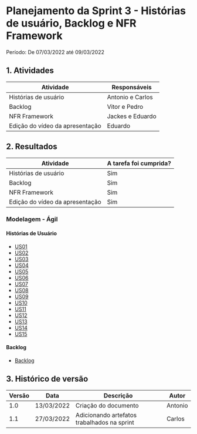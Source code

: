 # Planejamento da Sprint 3 - Histórias de usuário, Backlog e NFR Framework

Período: De 07/03/2022 até 09/03/2022

## 1. Atividades

| Atividade                       | Responsáveis     |
| ------------------------------- | ---------------- |
| Histórias de usuário            | Antonio e Carlos |
| Backlog                         | Vitor e Pedro    |
| NFR Framework                   | Jackes e Eduardo |
| Edição do vídeo da apresentação | Eduardo          |

## 2. Resultados

| Atividade                       | A tarefa foi cumprida? |
| ------------------------------- | ---------------------- |
| Histórias de usuário            | Sim                    |
| Backlog                         | Sim                    |
| NFR Framework                   | Sim                    |
| Edição do vídeo da apresentação | Sim                    |

### Modelagem - Ágil

#### Histórias de Usuário

- [US01](../modelagem/agil/historias-usuario/US1.md)
- [US02](../modelagem/agil/historias-usuario/US2.md)
- [US03](../modelagem/agil/historias-usuario/US3.md)
- [US04](../modelagem/agil/historias-usuario/US4.md)
- [US05](../modelagem/agil/historias-usuario/US5.md)
- [US06](../modelagem/agil/historias-usuario/US6.md)
- [US07](../modelagem/agil/historias-usuario/US7.md)
- [US08](../modelagem/agil/historias-usuario/US8.md)
- [US09](../modelagem/agil/historias-usuario/US9.md)
- [US10](../modelagem/agil/historias-usuario/US10.md)
- [US11](../modelagem/agil/historias-usuario/US11.md)
- [US12](../modelagem/agil/historias-usuario/US12.md)
- [US13](../modelagem/agil/historias-usuario/US13.md)
- [US14](../modelagem/agil/historias-usuario/US14.md)
- [US15](../modelagem/agil/historias-usuario/US15.md)

#### Backlog

- [Backlog](../modelagem/agil/backlog.md)

## 3. Histórico de versão

| Versão | Data       | Descrição                                   | Autor   |
| ------ | ---------- | ------------------------------------------- | ------- |
| 1.0    | 13/03/2022 | Criação do documento                        | Antonio |
| 1.1    | 27/03/2022 | Adicionando artefatos trabalhados na sprint | Carlos  |
